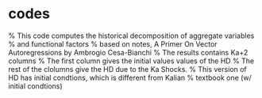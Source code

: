 # codes
% This code computes the historical decomposition of aggregate variables 
% and functional factors
% based on notes, A Primer On Vector Autoregressions by Ambrogio Cesa-Bianchi
% The results contains Ka+2 columns
% The first column gives the initial values values of the HD
% The rest of the clolumns give the HD due to the Ka Shocks.
% This version of HD has initial condtions, which is different from Kalian
% textbook one (w/ initial condtions)
